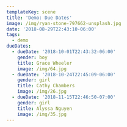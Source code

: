 ```yaml
---
templateKey: scene
title: 'Demo: Due Dates'
image: /img/ryan-stone-797662-unsplash.jpg
date: '2018-08-29T22:43:10-06:00'
tags:
  - demo
dueDates:
  - dueDate: '2018-10-01T22:43:32-06:00'
    gender: boy
    title: Grace Wheeler
    image: /img/64.jpg
  - dueDate: '2018-10-24T22:45:09-06:00'
    gender: girl
    title: Cathy Chambers
    image: /img/26.jpg
  - dueDate: '2018-11-15T22:46:50-07:00'
    gender: girl
    title: Alyssa Nguyen
    image: /img/35.jpg
---
```


